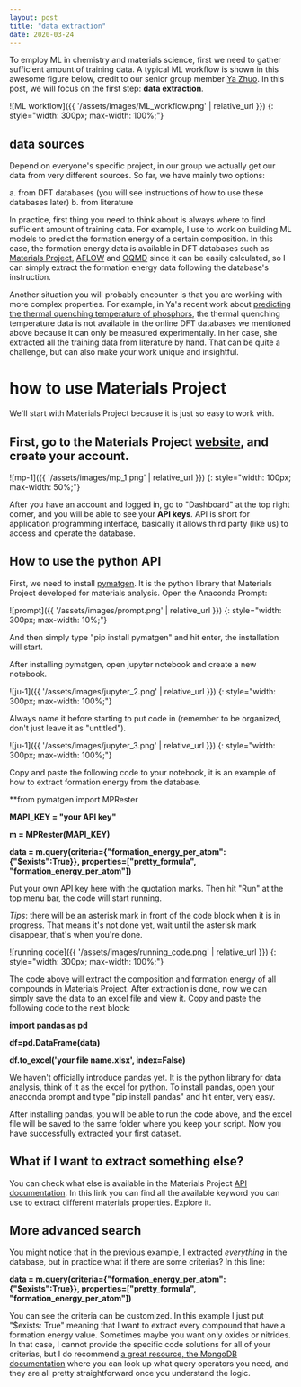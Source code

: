 ```yaml
---
layout: post
title: "data extraction"
date: 2020-03-24
---
```


To employ ML in chemistry and materials science, first we need to gather sufficient amount of training data. A typical ML workflow is shown in this awesome figure below, credit to our senior group member [Ya Zhuo](https://scholar.google.com/citations?user=WacJk1sAAAAJ&hl=en&oi=ao). In this post, we will focus on the first step: **data extraction**.

![ML workflow]({{ '/assets/images/ML_workflow.png' | relative_url }})
{: style="width: 300px; max-width: 100%;"}

## data sources

Depend on everyone's specific project, in our group we actually get our data from very different sources. So far, we have mainly two options:

a. from DFT databases (you will see instructions of how to use these databases later)
b. from literature

In practice, first thing you need to think about is always where to find sufficient amount of training data. For example, I use to work on building ML models to predict the formation energy of a certain composition. In this case, the formation energy data is available in DFT databases such as [Materials Project](https://materialsproject.org/), [AFLOW](http://aflowlib.org/) and [OQMD](http://oqmd.org/) since it can be easily calculated, so I can simply extract the formation energy data following the database's instruction. 

Another situation you will probably encounter is that you are working with more complex properties. For example, in Ya's recent work about [predicting the thermal quenching temperature of phosphors](https://pubs.acs.org/doi/abs/10.1021/acsami.9b16065), the thermal quenching temperature data is not available in the online DFT databases we mentioned above because it can only be measured experimentally. In her case, she extracted all the training data from literature by hand. That can be quite a challenge, but can also make your work unique and insightful.


# how to use Materials Project

We'll start with Materials Project because it is just so easy to work with. 

## First, go to the Materials Project [website](https://materialsproject.org/), and create your account.

![mp-1]({{ '/assets/images/mp_1.png' | relative_url }})
{: style="width: 100px; max-width: 50%;"}

After you have an account and logged in, go to "Dashboard" at the top right corner, and you will be able to see your **API keys**.
API is short for application programming interface, basically it allows third party (like us) to access and operate the database.

## How to use the python API

First, we need to install [pymatgen](https://pymatgen.org/index.html). It is the python library that Materials Project developed for materials analysis. Open the Anaconda Prompt:

![prompt]({{ '/assets/images/prompt.png' | relative_url }})
{: style="width: 300px; max-width: 10%;"}

And then simply type "pip install pymatgen" and hit enter, the installation will start.

After installing pymatgen, open jupyter notebook and create a new notebook.

![ju-1]({{ '/assets/images/jupyter_2.png' | relative_url }})
{: style="width: 300px; max-width: 100%;"}

Always name it before starting to put code in (remember to be organized, don't just leave it as "untitled").

![ju-1]({{ '/assets/images/jupyter_3.png' | relative_url }})
{: style="width: 300px; max-width: 100%;"}

Copy and paste the following code to your notebook, it is an example of how to extract formation energy from the database.

**from pymatgen import MPRester

**MAPI_KEY = "your API key"**

**m = MPRester(MAPI_KEY)**

**data = m.query(criteria={"formation_energy_per_atom":{"$exists":True}}, properties=["pretty_formula", "formation_energy_per_atom"])**

Put your own API key here with the quotation marks. Then hit "Run" at the top menu bar, the code will start running.

*Tips*: there will be an asterisk mark in front of the code block when it is in progress. That means it's not done yet, wait until the asterisk mark disappear, that's when you're done.

![running code]({{ '/assets/images/running_code.png' | relative_url }})
{: style="width: 300px; max-width: 100%;"}

The code above will extract the composition and formation energy of all compounds in Materials Project. After extraction is done, now we can simply save the data to an excel file and view it. Copy and paste the following code to the next block:

**import pandas as pd**

**df=pd.DataFrame(data)**

**df.to_excel('your file name.xlsx', index=False)**

We haven't officially introduce pandas yet. It is the python library for data analysis, think of it as the excel for python. To install pandas, open your anaconda prompt and type "pip install pandas" and hit enter, very easy.

After installing pandas, you will be able to run the code above, and the excel file will be saved to the same folder where you keep your script. Now you have successfully extracted your first dataset.

## What if I want to extract something else?

You can check what else is available in the Materials Project [API documentation](https://materialsproject.org/docs/api#Resources_2). In this link you can find all the available keyword you can use to extract different materials properties. Explore it.

## More advanced search

You might notice that in the previous example, I extracted *everything* in the database, but in practice what if there are some criterias? In this line:

**data = m.query(criteria={"formation_energy_per_atom":{"$exists":True}}, properties=["pretty_formula", "formation_energy_per_atom"])**

You can see the criteria can be customized. In this example I just put "$exists: True" meaning that I want to extract every compound that have a formation energy value. Sometimes maybe you want only oxides or nitrides. In that case, I cannot provide the specific code solutions for all of your criterias, but I do recommend [a great resource, the MongoDB documentation](https://docs.mongodb.com/manual/reference/operator/query/) where you can look up what query operators you need, and they are all pretty straightforward once you understand the logic. 
